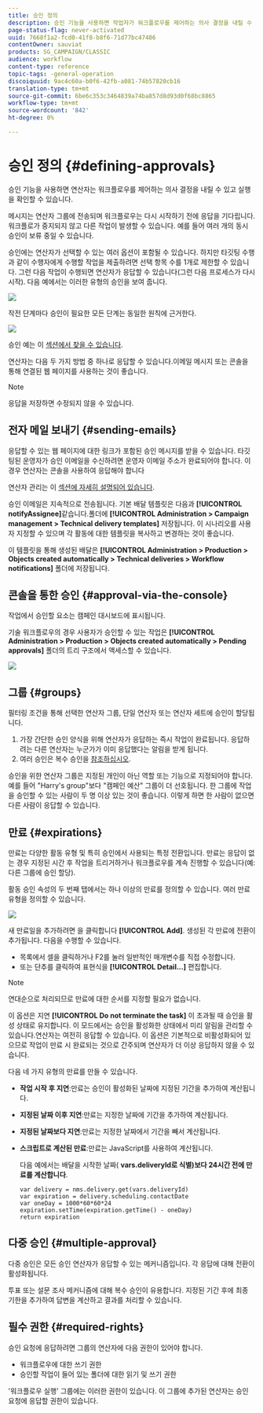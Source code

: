 ```yaml
---
title: 승인 정의
description: 승인 기능을 사용하면 작업자가 워크플로우를 제어하는 의사 결정을 내릴 수 있고 진행 중인 작업을 확인할 수 있습니다
page-status-flag: never-activated
uuid: 7668f1a2-fcd0-41f8-b8f6-71d77bc47486
contentOwner: sauviat
products: SG_CAMPAIGN/CLASSIC
audience: workflow
content-type: reference
topic-tags: -general-operation
discoiquuid: 9ac4c60a-b0f6-42fb-a081-74b57820cb16
translation-type: tm+mt
source-git-commit: 6be6c353c3464839a74ba857d8d93d0f68bc8865
workflow-type: tm+mt
source-wordcount: '842'
ht-degree: 0%

---
```



# 승인 정의 {#defining-approvals}

승인 기능을 사용하면 연산자는 워크플로우를 제어하는 의사 결정을 내릴 수 있고 실행을 확인할 수 있습니다.

메시지는 연산자 그룹에 전송되며 워크플로우는 다시 시작하기 전에 응답을 기다립니다. 워크플로가 중지되지 않고 다른 작업이 발생할 수 있습니다. 예를 들어 여러 개의 동시 승인이 보류 중일 수 있습니다.

승인에는 연산자가 선택할 수 있는 여러 옵션이 포함될 수 있습니다. 하지만 타깃팅 수행과 같이 수행자에게 수행할 작업을 제출하려면 선택 항목 수를 1개로 제한할 수 있습니다. 그런 다음 작업이 수행되면 연산자가 응답할 수 있습니다(그런 다음 프로세스가 다시 시작). 다음 예에서는 이러한 유형의 승인을 보여 줍니다.

![](assets/validation-1.png)

작전 단계마다 승인이 필요한 모든 단계는 동일한 원칙에 근거한다.

![](assets/validation-1-in-op.png)

승인 예는 이 [섹션에서 찾을 수 있습니다](../../campaign/using/marketing-campaign-approval.md#checking-and-approving-deliveries).

연산자는 다음 두 가지 방법 중 하나로 응답할 수 있습니다.이메일 메시지 또는 콘솔을 통해 연결된 웹 페이지를 사용하는 것이 좋습니다.

>[!NOTE]
>
>응답을 저장하면 수정되지 않을 수 있습니다.

## 전자 메일 보내기 {#sending-emails}

응답할 수 있는 웹 페이지에 대한 링크가 포함된 승인 메시지를 받을 수 있습니다. 타깃팅된 운영자가 승인 이메일을 수신하려면 운영자 이메일 주소가 완료되어야 합니다. 이 경우 연산자는 콘솔을 사용하여 응답해야 합니다

연산자 관리는 이 [섹션에 자세히 설명되어 있습니다](../../platform/using/access-management.md).

승인 이메일은 지속적으로 전송됩니다. 기본 배달 템플릿은 다음과 **[!UICONTROL notifyAssignee]**&#x200B;같습니다.폴더에 **[!UICONTROL Administration > Campaign management > Technical delivery templates]** 저장됩니다. 이 시나리오를 사용자 지정할 수 있으며 각 활동에 대한 템플릿을 복사하고 변경하는 것이 좋습니다.

이 템플릿을 통해 생성된 배달은 **[!UICONTROL Administration > Production > Objects created automatically > Technical deliveries > Workflow notifications]** 폴더에 저장됩니다.

## 콘솔을 통한 승인 {#approval-via-the-console}

작업에서 승인할 요소는 캠페인 대시보드에 표시됩니다.

기술 워크플로우의 경우 사용자가 승인할 수 있는 작업은 **[!UICONTROL Administration > Production > Objects created automatically > Pending approvals]** 폴더의 트리 구조에서 액세스할 수 있습니다.

![](assets/validation-node.png)

## 그룹 {#groups}

필터링 조건을 통해 선택한 연산자 그룹, 단일 연산자 또는 연산자 세트에 승인이 할당됩니다.

1. 가장 간단한 승인 양식을 위해 연산자가 응답하는 즉시 작업이 완료됩니다. 응답하려는 다른 연산자는 누군가가 이미 응답했다는 알림을 받게 됩니다.
1. 여러 승인은 복수 승인을 [참조하십시오](#multiple-approval).

승인을 위한 연산자 그룹은 지정된 개인이 아닌 역할 또는 기능으로 지정되어야 합니다. 예를 들어 &quot;Harry&#39;s group&quot;보다 &quot;캠페인 예산&quot; 그룹이 더 선호됩니다. 한 그룹에 작업을 승인할 수 있는 사람이 두 명 이상 있는 것이 좋습니다. 이렇게 하면 한 사람이 없으면 다른 사람이 응답할 수 있습니다.

## 만료 {#expirations}

만료는 다양한 활동 유형 및 특히 승인에서 사용되는 특정 전환입니다. 만료는 응답이 없는 경우 지정된 시간 후 작업을 트리거하거나 워크플로우를 계속 진행할 수 있습니다(예: 다른 그룹에 승인 할당).

활동 승인 속성의 두 번째 탭에서는 하나 이상의 만료를 정의할 수 있습니다. 여러 만료 유형을 정의할 수 있습니다.

![](assets/expiration.png)

새 만료일을 추가하려면 을 클릭합니다 **[!UICONTROL Add]**. 생성된 각 만료에 전환이 추가됩니다. 다음을 수행할 수 있습니다.

* 목록에서 셀을 클릭하거나 F2를 눌러 일반적인 매개변수를 직접 수정합니다.
* 또는 단추를 클릭하여 표현식을 **[!UICONTROL Detail...]** 편집합니다.

>[!NOTE]
>
>연대순으로 처리되므로 만료에 대한 순서를 지정할 필요가 없습니다.

이 옵션은 지연 **[!UICONTROL Do not terminate the task]** 이 초과될 때 승인을 활성 상태로 유지합니다. 이 모드에서는 승인을 활성화한 상태에서 미리 알림을 관리할 수 있습니다.연산자는 여전히 응답할 수 있습니다. 이 옵션은 기본적으로 비활성화되어 있으므로 작업이 만료 시 완료되는 것으로 간주되며 연산자가 더 이상 응답하지 않을 수 있습니다.

다음 네 가지 유형의 만료를 만들 수 있습니다.

* **작업 시작 후 지연**:만료는 승인이 활성화된 날짜에 지정된 기간을 추가하여 계산됩니다.
* **지정된 날짜 이후 지연**:만료는 지정한 날짜에 기간을 추가하여 계산됩니다.
* **지정된 날짜보다 지연**:만료는 지정한 날짜에서 기간을 빼서 계산됩니다.
* **스크립트로 계산된 만료**:만료는 JavaScript를 사용하여 계산됩니다.

   다음 예에서는 배달을 시작한 날짜( **vars.deliveryId로 식별)보다 24시간 전에 만료를 계산합니다**.

   ```
   var delivery = nms.delivery.get(vars.deliveryId)
   var expiration = delivery.scheduling.contactDate
   var oneDay = 1000*60*60*24
   expiration.setTime(expiration.getTime() - oneDay)
   return expiration
   ```

## 다중 승인 {#multiple-approval}

다중 승인은 모든 승인 연산자가 응답할 수 있는 메커니즘입니다. 각 응답에 대해 전환이 활성화됩니다.

투표 또는 설문 조사 메커니즘에 대해 복수 승인이 유용합니다. 지정된 기간 후에 최종 기한을 추가하여 답변을 계산하고 결과를 처리할 수 있습니다.

## 필수 권한 {#required-rights}

승인 요청에 응답하려면 그룹의 연산자에 다음 권한이 있어야 합니다.

* 워크플로우에 대한 쓰기 권한
* 승인할 작업이 들어 있는 폴더에 대한 읽기 및 쓰기 권한

&#39;워크플로우 실행&#39; 그룹에는 이러한 권한이 있습니다. 이 그룹에 추가된 연산자는 승인 요청에 응답할 권한이 있습니다.
